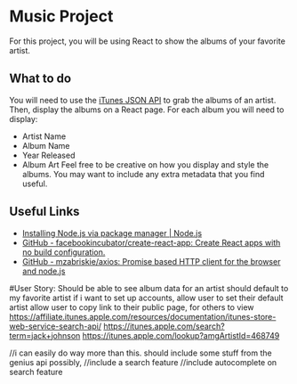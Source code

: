 # Music Project
For this project, you will be using React to show the albums of your favorite
artist.
## What to do
You will need to use the [iTunes JSON
API](https://affiliate.itunes.apple.com/resources/documentation/itunes-store-webservice-search-api/) to grab the albums of an artist.
Then, display the albums on a React page. For each album you will need to display:
* Artist Name
* Album Name
* Year Released
* Album Art
Feel free to be creative on how you display and style the albums. You may want to
include any extra metadata that you find useful.
## Useful Links
* [Installing Node.js via package manager |
Node.js](https://nodejs.org/en/download/package-manager)
* [GitHub - facebookincubator/create-react-app: Create React apps with no build
configuration.](https://github.com/facebookincubator/create-react-app)
* [GitHub - mzabriskie/axios: Promise based HTTP client for the browser and
node.js](https://github.com/mzabriskie/axios)
  
#User Story:
Should be able to see album data for an artist
should default to my favorite artist
if i want to set up accounts, allow user to set their default artist
allow user to copy link to their public page, for others to view
https://affiliate.itunes.apple.com/resources/documentation/itunes-store-web-service-search-api/
https://itunes.apple.com/search?term=jack+johnson
https://itunes.apple.com/lookup?amgArtistId=468749

//i can easily do way more than this. should include some stuff from the genius api possibly,
//include a search feature
//include autocomplete on search feature
